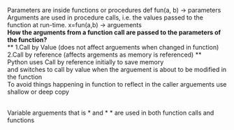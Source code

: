 Parameters are inside functions or procedures     def fun(a, b) -> parameters <br>
Arguments are used in procedure calls, i.e. the values passed to the function at run-time. x=fun(a,b) -> arguements <br>
**How the arguments from a function call are passed to the parameters of the function?**<br>
** 1.Call by Value (does not affect arguements when changed in function) <br>
2.Call by reference (affects argements as memory is referenced) ** <br>
Python uses Call by reference initially to save memory <br>
and switches to call by value when the arguement is about to be modified in the function <br>
To avoid things happening in function to reflect in the caller arguements use shallow or deep copy <br><br>

Variable arguements that is * and * * are used in both function calls and functions
